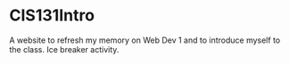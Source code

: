 # CIS131Intro
A website to refresh my memory on Web Dev 1 and to introduce myself to the class. Ice breaker activity.
